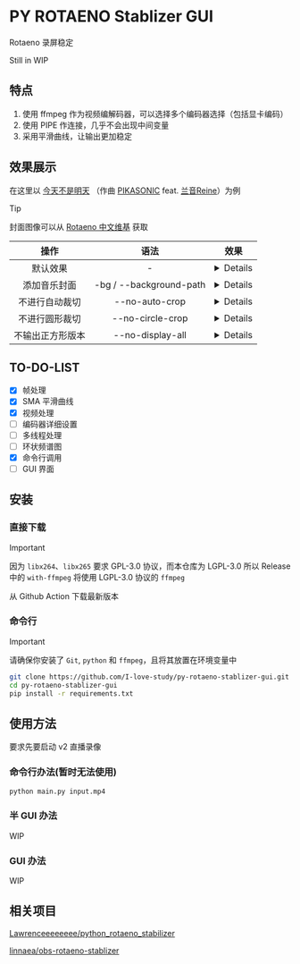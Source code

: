 # PY ROTAENO Stablizer GUI

Rotaeno 录屏稳定

Still in WIP

## 特点

1. 使用 ffmpeg 作为视频编解码器，可以选择多个编码器选择（包括显卡编码）
2. 使用 PIPE 作连接，几乎不会出现中间变量
3. 采用平滑曲线，让输出更加稳定

## 效果展示

在这里以 [今天不是明天](https://www.bilibili.com/video/BV1pi4y1B7oz) （作曲 [PIKASONIC](https://space.bilibili.com/262995951) feat. [兰音Reine](https://space.bilibili.com/698029620)）为例

> [!TIP]
> 封面图像可以从 [Rotaeno 中文维基](https://wiki.rotaeno.cn/) 获取

|       操作       |          语法           |                                 效果                                  |
| :--------------: | :---------------------: | :-------------------------------------------------------------------: |
|     默认效果     |            -            |         <details>![normal](docs_image/normal.avif)</details>          |
|   添加音乐封面   | -bg / --background-path | <details>![with_background](docs_image/with_backgrond.avif)</details> |
|  不进行自动裁切  |     --no-auto-crop      |   <details>![no_auto_crop](docs_image/no_auto_crop.avif)<\details>    |
|  不进行圆形裁切  |    --no-circle-crop     | <details>![no_circle_crop](docs_image/no_circle_crop.avif)<\details>  |
| 不输出正方形版本 |    --no-display-all     | <details>![no_display_all](docs_image/no_display_all.avif)<\details>  |

## TO-DO-LIST

- [x] 帧处理
- [x] SMA 平滑曲线
- [x] 视频处理
- [ ] 编码器详细设置
- [ ] 多线程处理
- [ ] 环状频谱图
- [x] 命令行调用
- [ ] GUI 界面

## 安装

### 直接下载

> [!IMPORTANT]
> 因为 `libx264`、`libx265` 要求 GPL-3.0 协议，而本仓库为 LGPL-3.0
> 所以 Release 中的 `with-ffmpeg` 将使用 LGPL-3.0 协议的 `ffmpeg`

从 Github Action 下载最新版本

### 命令行

> [!IMPORTANT]
> 请确保你安装了 `Git`, `python` 和 `ffmpeg`，且将其放置在环境变量中

```bash
git clone https://github.com/I-love-study/py-rotaeno-stablizer-gui.git
cd py-rotaeno-stablizer-gui
pip install -r requirements.txt
```

## 使用方法

要求先要启动 v2 直播录像

### 命令行办法(暂时无法使用)

```bash
python main.py input.mp4
```

### 半 GUI 办法

WIP

### GUI 办法

WIP

## 相关项目

[Lawrenceeeeeeee/python_rotaeno_stabilizer](https://github.com/Lawrenceeeeeeee/python_rotaeno_stabilizer)

[linnaea/obs-rotaeno-stablizer](https://github.com/linnaea/obs-rotaeno-stablizer)
